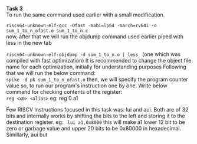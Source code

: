 **Task 3**  
To run the same command used earlier with a small modification. 

`riscv64-unknown-elf-gcc -Ofast -mabi=lp64 -march=rv64i -o sum_1_to_n_ofast.o sum_1_to_n.c`  
now, after that we will run the objdump command used earlier piped with less in the new tab

`riscv64-unknown-elf-objdump -d sum_1_to_n.o | less ` (one which was compiled with fast optimization) It is recommended to change the object file name for each optimization, initially for understanding purposes
Following that we will run the below command:  
`spike -d pk sum_1_to_n_ofast.o`
then, we will specify the program counter value so, to run our program's instruction one by one.
Write below command for checking contents of the register:  
`reg <x0> <alias>`
eg: reg 0 a1 

Few RISCV Instructions focused in this task was:
lui and aui.
Both are of 32 bits and internally works by shifting the bits to the left and storing it to the destination register.
eg:
` lui a1,0x8000`
this will make a1 lower 12 bit to be zero or garbage value and upper 20 bits to be 0x80000 in hexadecimal. Simillarly, aui but 
